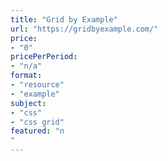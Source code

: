 ```yaml
---
title: "Grid by Example"
url: "https://gridbyexample.com/"
price: 
- "0"
pricePerPeriod: 
- "n/a"
format: 
- "resource"
- "example"
subject: 
- "css"
- "css grid"
featured: "n"
---
```

